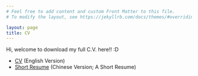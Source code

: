 ```yaml
---
# Feel free to add content and custom Front Matter to this file.
# To modify the layout, see https://jekyllrb.com/docs/themes/#overriding-theme-defaults

layout: page
title: CV
---
```


Hi, welcome to download my full C.V. here!! :D   

<ul>
	<li><a href="{{ site.github.url }}/cv/C.V_EN_Wu_Jing.pdf">CV</a> (English Version)</li>
	<!-- <li><a href="{{ site.github.url }}/cv/C.V_CN_Wu_Jing.pdf">Short Version Resume</a> (Chinese Version; A Short Resume)</li> -->
	<li><a href="{{ site.github.url }}/cv/C.V_CN_Wu_Jing.pdf">Short Resume</a> (Chinese Version; A Short Resume)</li>
</ul>